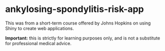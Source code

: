 ankylosing-spondylitis-risk-app
===============================

This was from a short-term course offered by Johns Hopkins on using Shiny to create web applications.

**Important:** this is strictly for learning purposes only, and is not a substitute for professional medical advice.
